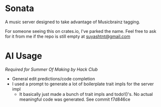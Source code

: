 # Sonata

A music server designed to take advantage of Musicbrainz tagging.

For someone seeing this on crates.io, I've parked the name. Feel free to ask for it from me if the repo is still empty at suyashtnt@gmail.com

# AI Usage
_Required for Summer Of Making by Hack Club_
- General edit predictions/code completion
- I used a prompt to generate a lot of boilerplate trait impls for the server impl
  - It basically just made a bunch of trait impls and todo!()'s. No actual meaningful code was generated. See commit f7d846ce
